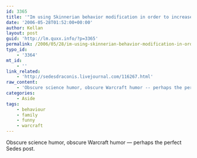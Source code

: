 ```yaml
---
id: 3365
title: '"Im using Skinnerian behavior modification in order to increase my effectiveness as a Skinner!"'
date: '2006-05-28T01:52:00+00:00'
author: Kellan
layout: post
guid: 'http://lm.quxx.info/?p=3365'
permalink: /2006/05/28/im-using-skinnerian-behavior-modification-in-order-to-increase-my-effectiveness-as-a-skinner/
typo_id:
    - '3364'
mt_id:
    - ''
link_related:
    - 'http://sedesdraconis.livejournal.com/116267.html'
raw_content:
    - 'Obscure science humor, obscure Warcraft humor -- perhaps the perfect Sedes post.'
categories:
    - Aside
tags:
    - behaviour
    - family
    - funny
    - warcraft
---
```


Obscure science humor, obscure Warcraft humor — perhaps the perfect Sedes post.